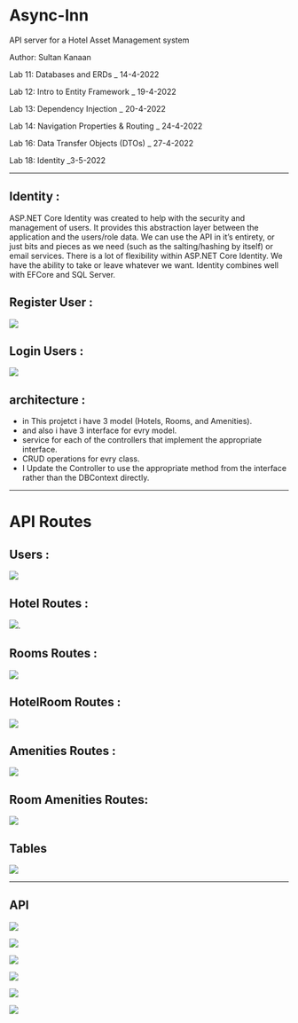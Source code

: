 # Async-Inn
 API server for a Hotel Asset Management system 

 Author: Sultan Kanaan

 Lab 11: Databases and ERDs _ 14-4-2022

 Lab 12: Intro to Entity Framework _ 19-4-2022

 Lab 13: Dependency Injection _ 20-4-2022
 
 Lab 14: Navigation Properties & Routing _ 24-4-2022
 
 Lab 16: Data Transfer Objects (DTOs) _ 27-4-2022

 Lab 18: Identity _3-5-2022





---

## Identity :
ASP.NET Core Identity was created to help with the security and management of users. It provides this abstraction layer between the application and the users/role data. We can use the API in it’s entirety, or just bits and pieces as we need (such as the salting/hashing by itself) or email services. There is a lot of flexibility within ASP.NET Core Identity. We have the ability to take or leave whatever we want. Identity combines well with EFCore and SQL Server.


## Register User :

![](./assets/Regester.png)

## Login Users :

![](./assets/Login.png)


## architecture :

* in This projetct i have 3 model (Hotels, Rooms, and Amenities).
* and also i have 3 interface for evry model.
* service for each of the controllers that implement the appropriate interface.
* CRUD operations for evry class.
* I Update the Controller to use the appropriate method from the interface rather than the DBContext directly.

---
 # API Routes

## Users :

![](./assets/Users.png)
 
## Hotel Routes :

![](./assets/Hotels.png).


## Rooms Routes :

![](./assets/Rooms.png)

## HotelRoom Routes :

![](./assets/HotelRooms.png)

## Amenities Routes :

![](./assets/Amenities.png)

## Room Amenities Routes:

![](./assets/RoomAmenities.png)


## Tables 

![](./assets/Data.png)

---

## API

![](./assets/SW.png)

![](./assets/API.png)

![](./assets/APIRooms.png)

![](./assets/APIAMnetis.png)

![](./assets/Gethotelbyid.png)

![](./assets/CreateHotel.png)


